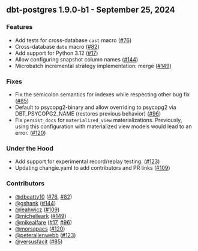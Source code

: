 ## dbt-postgres 1.9.0-b1 - September 25, 2024

### Features

- Add tests for cross-database `cast` macro ([#76](https://github.com/dbt-labs/dbt-postgres/issues/76))
- Cross-database `date` macro ([#82](https://github.com/dbt-labs/dbt-postgres/issues/82))
- Add support for Python 3.12 ([#17](https://github.com/dbt-labs/dbt-postgres/issues/17))
- Allow configuring snapshot column names ([#144](https://github.com/dbt-labs/dbt-postgres/issues/144))
- Microbatch incremental strategy implementation: merge ([#149](https://github.com/dbt-labs/dbt-postgres/issues/149))

### Fixes

- Fix the semicolon semantics for indexes while respecting other bug fix ([#85](https://github.com/dbt-labs/dbt-postgres/issues/85))
- Default to psycopg2-binary and allow overriding to psycopg2 via DBT_PSYCOPG2_NAME (restores previous behavior) ([#96](https://github.com/dbt-labs/dbt-postgres/issues/96))
- Fix `persist_docs` for `materialized_view` materializations. Previously, using this configuration with materialized view models would lead to an error. ([#120](https://github.com/dbt-labs/dbt-postgres/issues/120))

### Under the Hood

- Add support for experimental record/replay testing. ([#123](https://github.com/dbt-labs/dbt-postgres/issues/123))
- Updating changie.yaml to add contributors and PR links ([#109](https://github.com/dbt-labs/dbt-postgres/issues/109))

### Contributors
- [@dbeatty10](https://github.com/dbeatty10) ([#76](https://github.com/dbt-labs/dbt-postgres/issues/76), [#82](https://github.com/dbt-labs/dbt-postgres/issues/82))
- [@gshank](https://github.com/gshank) ([#144](https://github.com/dbt-labs/dbt-postgres/issues/144))
- [@leahwicz](https://github.com/leahwicz) ([#109](https://github.com/dbt-labs/dbt-postgres/issues/109))
- [@michelleark](https://github.com/michelleark) ([#149](https://github.com/dbt-labs/dbt-postgres/issues/149))
- [@mikealfare](https://github.com/mikealfare) ([#17](https://github.com/dbt-labs/dbt-postgres/issues/17), [#96](https://github.com/dbt-labs/dbt-postgres/issues/96))
- [@morsapaes](https://github.com/morsapaes) ([#120](https://github.com/dbt-labs/dbt-postgres/issues/120))
- [@peterallenwebb](https://github.com/peterallenwebb) ([#123](https://github.com/dbt-labs/dbt-postgres/issues/123))
- [@versusfacit](https://github.com/versusfacit) ([#85](https://github.com/dbt-labs/dbt-postgres/issues/85))
